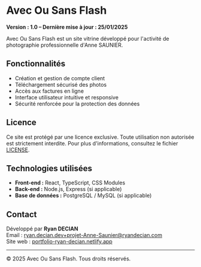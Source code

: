 # Avec Ou Sans Flash

**Version : 1.0 – Dernière mise à jour : 25/01/2025**

Avec Ou Sans Flash est un site vitrine développé pour l'activité de photographie professionnelle d'Anne SAUNIER.

## Fonctionnalités

- Création et gestion de compte client
- Téléchargement sécurisé des photos
- Accès aux factures en ligne
- Interface utilisateur intuitive et responsive
- Sécurité renforcée pour la protection des données

## Licence

Ce site est protégé par une licence exclusive. Toute utilisation non autorisée est strictement interdite. Pour plus d'informations, consultez le fichier [LICENSE](./LICENSE_Avec_Ou_Sans_Flash_Global.txt).

## Technologies utilisées

- **Front-end :** React, TypeScript, CSS Modules
- **Back-end :** Node.js, Express (si applicable)
- **Base de données :** PostgreSQL / MySQL (si applicable)

## Contact

Développé par **Ryan DECIAN**  
Email : ryan.decian.dev+projet-Anne-Saunier@ryandecian.com  
Site web : [portfolio-ryan-decian.netlify.app](https://portfolio-ryan-decian.netlify.app)

---

© 2025 Avec Ou Sans Flash. Tous droits réservés.
